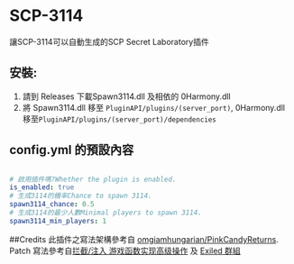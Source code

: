# SCP-3114
讓SCP-3114可以自動生成的SCP Secret Laboratory插件

## 安裝:
1. 請到 Releases 下載Spawn3114.dll 及相依的 0Harmony.dll
2. 將 Spawn3114.dll 移至 ```PluginAPI/plugins/(server_port)```, 0Harmony.dll 移至```PluginAPI/plugins/(server_port)/dependencies```


## config.yml 的預設內容

```yml

# 啟用插件嗎?Whether the plugin is enabled.
is_enabled: true
# 生成3114的機率Chance to spawn 3114.
spawn3114_chance: 0.5
# 生成3114的最少人數Minimal players to spawn 3114.
spawn3114_min_players: 1

```

##Credits
此插件之寫法架構參考自 [omgiamhungarian/PinkCandyReturns](https://github.com/omgiamhungarian/PinkCandyReturns/).
Patch 寫法參考自[拦截/注入 游戏函数实现高级操作](https://wiki.aoe.top/BepInEx/%E6%8B%A6%E6%88%AA-%E6%B3%A8%E5%85%A5-%E6%B8%B8%E6%88%8F%E5%87%BD%E6%95%B0.html) 及 [Exiled 群組](https://discord.gg/PyUkWTg)

